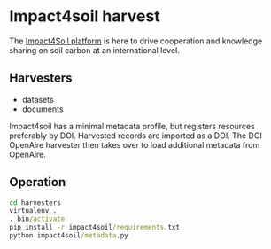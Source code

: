 # Impact4soil harvest

The [Impact4Soil platform](https://www.impact4soil.com/) is here to drive cooperation and knowledge sharing on soil carbon at an international level.

## Harvesters

- datasets
- documents

Impact4soil has a minimal metadata profile, but registers resources preferably by DOI. 
Harvested records are imported as a DOI. The DOI OpenAire harvester then takes over to load additional metadata from OpenAire.

## Operation

```cmd
cd harvesters
virtualenv .
. bin/activate
pip install -r impact4soil/requirements.txt
python impact4soil/metadata.py
```
